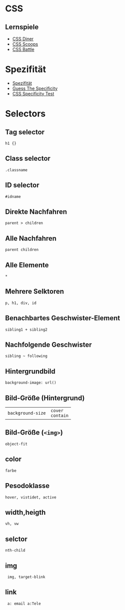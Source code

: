 # CSS

## Lernspiele
- [CSS Diner](https://flukeout.github.io/)
- [CSS Scoops](https://codepip.com/games/css-scoops/)
- [CSS Battle](https://cssbattle.dev/)

# Spezifität
- [Spezifität](https://www.little-boxes.de/lb1/6.5-spezifitaet-punktesystem-fuer-selektoren.html)
- [Guess The Specificity](https://specificity-game.netlify.app/)
- [CSS Specificity Test](http://css-fun.surge.sh/)

# Selectors

## Tag selector
`h1 {}`

## Class selector
`.classname`

## ID selector
`#idname`

## Direkte Nachfahren
`parent > children`

## Alle Nachfahren
`parent children`

## Alle Elemente
`*`

## Mehrere Selktoren
`p, h1, div, id`

## Benachbartes Geschwister-Element
`sibling1 + sibling2`

## Nachfolgende Geschwister
`sibling ~ following`

## Hintergrundbild
`background-image: url()`

## Bild-Größe (Hintergrund)
|   |   |
|---|---|
|`background-size`| `cover`<br>`contain`



## Bild-Größe (`<img>`)
`object-fit`

## color
`farbe `

## Pesodoklasse
`hover, vistidet, active `


## width,heigth
`vh, vw`

## selctor
`nth-child`

## img
` img, target-blink`

## link
` a: email a:Tele`







